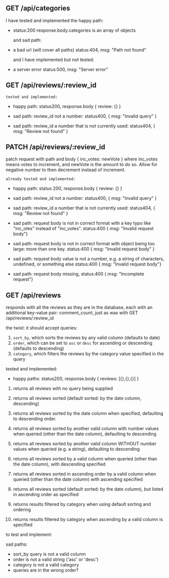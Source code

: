 ## GET /api/categories

  I have tested and implemented the happy path:
- status:200 response.body.categories is an array of objects
  
  and sad path:
- a bad url (will cover all paths)
  status:404, msg: "Path not found"

  and I have implemented but not tested:
- a server error
  status:500, msg: "Server error"

## GET /api/reviews/:review_id

    tested and implemented:

  - happy path: status200, response.body { review: {} }

  - sad path: review_id not a number: status400, { msg: "Invalid query" }
  - sad path: review_id a number that is not currently used: status404, { msg: "Review not found" }

## PATCH /api/reviews/:review_id

  patch request with path and body { inc_votes: newVote } where inc_votes means votes to increment, and newVote is the amount to do so. Allow for negative number to then decrement instead of increment.

    already tested and implemented:
  
  - happy path: status 200, response.body { review: {} }

  - sad path: review_id not a number: status400, { msg: "Invalid query" }

  - sad path: review_id a number that is not currently used: status404, { msg: "Review not found" }

  - sad path: request body is not in correct format with a key typo like "inc_otes" instead of "inc_votes". status:400 { msg: "Invalid request body"}

  - sad path: request body is not in correct format with object being too large: more than one key. status:400 { msg: "Invalid request body" }

  - sad path: request body value is not a number, e.g. a string of characters, undefined, or something else status:400 { msg: "Invalid request body"}

  - sad path: request body missing,  status:400 { msg: "Incomplete request"}

## GET /api/reviews

  responds with all the reviews as they are in the database, each with an additional key-value pair: comment_count, just as was with GET /api/reviews/:review_id

  the twist: it should accept queries:
  1. `sort_by`, which sorts the reviews by any valid column (defaults to date)
  2. `order`, which can be set to `asc` or `desc` for ascending or descending (defaults to descending)
  3. `category`, which filters the reviews by the category value specified in the query

  tested and implemented:

  - happy paths:  status200, response.body { reviews: [{},{},{}] }
  1. returns all reviews with no query being supplied

  2. returns all reviews sorted (default sorted: by the date column, descending)

  3. returns all reviews sorted by the date column when specified, defaulting to descending order.

  4. returns all reviews sorted by another valid column with number values when queried (other than the date column), defaulting to descending

  5. returns all reviews sorted by another valid column WITHOUT number values when queried (e.g. a string), defaulting to descending

  6. returns all reviews sorted by a valid column when queried (other than the date column), with descending specified

  7. returns all reviews sorted in ascending order by a valid column when queried (other than the date column) with ascending specified

  8. returns all reviews sorted (default sorted: by the date column), but listed in ascending order as specified

  9. returns results filtered by category when using default sorting and ordering

  10. returns results filtered by category when ascending by a valid column is specified


  to test and implement:

  sad paths:
  - sort_by query is not a valid column
  - order is not a valid string ('asc' or 'desc')
  - category is not a valid category
  - queries are in the wrong order?